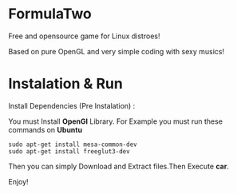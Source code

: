 # FormulaTwo

Free and opensource game for Linux distroes! 

Based on pure OpenGL and very simple coding with sexy musics!

# Instalation & Run

Install Dependencies (Pre Instalation) :

You must Install **OpenGl** Library. For Example you must run these commands on **Ubuntu**

```
sudo apt-get install mesa-common-dev
sudo apt-get install freeglut3-dev
```

Then you can simply Download and Extract files.Then Execute **car**.


Enjoy!
